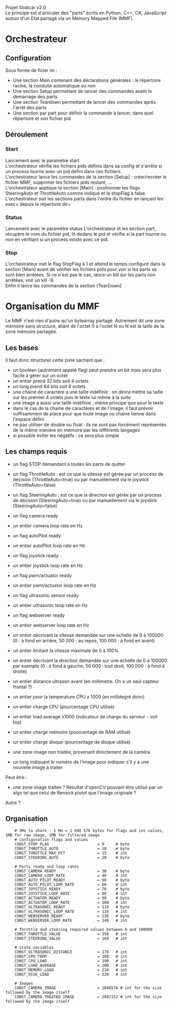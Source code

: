 Projet Soatcar v2.0  
Le principe est d'articuler des "parts" écrits en Python, C++, C#, JavaScript autour d'un Etat partagé via un Memory Mapped File (MMF).  


# Orchestrateur
## Configuration
Sous forme de ficier ini :  
- Une section Main contenant des déclarations générales : le répertoire racine, la conduite automatique ou non  
- Une section Setup permettant de lancer des commandes avant le démarrage des parts  
- Une section Teardown permettant de lancer des commandes après l'arrêt des parts  
- Une section par part pour définir la commande à lancer, dans quel répertoire et son fichier pid  

## Déroulement
### Start
Lancement avec le paramètre start  
L'orchestrateur vérifie les fichiers pids définis dans sa config et s'arrête si un process tourne avec un pid défini dans ces fichiers.  
L'orchestrateur lance les commandes de la section [Setup] : créer/recréer le fichier MMF, supprimer les fichiers pids restant, ...   
L'orchestrateur applique la section [Main] : positionner les flags SteeringAuto et ThrottleAuto comme indiqué et le stopFlag à false.  
L'orchestrateur suit les sections parts dans l'ordre du fichier en lançant les exec= depuis le répertoire dir=

### Status
Lancement avec le paramètre status
L'orchestrateur lit les section part, récupère le nom du fichier pid, lit dedans le pid et vérifie si la part tourne ou non en vérifiant si un process existe avec ce pid.  

### Stop
L'orchestrateur met le flag StopFlag à 1 et attend le temps configuré dans la section [Main] avant de vérifier les fichiers pids pour voir si les parts se sont bien arrêtées. Si ce n'est pas le cas, lance un kill sur les parts non arrêtées, voir un kill -9.  
Enfin il lance les commandes de la section [TearDown]



# Organisation du MMF
Le MMF n'est rien d'autre qu'un bytearray partagé. Autrement dit une zone mémoire sans structure, allant de l'octet 0 à l'octet N ou N est la taille de la zone mémoire partagée.  

## Les bases
Il faut donc structurer cette zone sachant que :  
- un booléen (autrement appelé flag) peut prendre un bit mais sera plus facile à gérer sur un octet  
- un entier prend 32 bits soit 4 octets  
- un long prend 64 bits soit 8 octets  
- une chaine de caractère a une taille indéfinie : on devra mettre sa taille sur les premier 4 octets puis le texte lui même à la suite  
- une image a aussi une taille indéfinie : même principe que pour le texte  
- dans le cas de la chaine de caractères et de l'image, il faut prévoir suffisamment de place pour que toute image ou chaine tienne dans l'espace défini  
- ne pas utiliser de double ou float : ils ne sont pas forcément représentés de la même manière en mémoire par les différents langages 
- si possible éviter les négatifs : ce sera plus simple   
  
## Les champs requis
- un flag STOP demandant à toutes les parts de quitter  
- un flag ThrottleAuto : est ce que la vitesse est gérée par un process de décision (ThrottleAuto=true) ou par manuellement via le joystick (ThrottleAuto=false)  
- un flag SteeringAuto  : est ce que la direction est gérée par un process de décision (SteeringAuto=true) ou par manuellement via le joystick (SteeringAuto=false)  

- un flag camera ready  
- un entier camera loop rate en Hz  
- un flag autoPilot ready  
- un entier autoPilot loop rate en Hz  
- un flag joystick ready  
- un entier joystick loop rate en Hz  
- un flag pwm/actuator ready  
- un entier pwm/actuator loop rate en Hz  
- un flag ultrasonic sensor ready  
- un entier ultrasonic loop rate en Hz  
- un flag webserver ready  
- un entier webserver loop rate en Hz  

- un entier décrivant la vitesse demandée sur une echelle de 0 à 100000 (0 : à fond en arrière, 50 000 : au repos, 100 000 : à fond en avant)  
- un entier limitant la vitesse maximale de 0 à 100%  
- un entier décrivant la direction demandée sur une echelle de 0 à 100000 par exemple (0 : à fond à gauche, 50 000 : tout droit, 100 000 : à fond à droite)  
- un entier distance ultrason avant (en millimetre. On a un seul capteur frontal ?)
- un entier pour la temperature CPU x 1000 (en millidegré donc)  
- un entier charge CPU (pourcentage CPU utilisé)  
- un entier load average x1000 (indicateur de charge du serveur - voir top)  
- un entier charge mémoire (pourcentage de RAM utilisé)  
- un entier charge disque (pourcentage de disque utilisé)  

- une zone image non traitée, provenant directement de la caméra   
- un long indiquant le numéro de l'image pour indiquer s'il y a une nouvelle image à traiter  

Peut être :  
- une zone image traitée ? Résultat d'openCV pouvant être utilisé par un algo tel que celui de Renaick plutot que l'image originale ?  
  
Autre ?  

## Organisation
```
    # 3Mo to share : 1 Mo = 1 048 576 bytes for flags and int values, 1MB for raw image, 1MB for filtered image
    # Configuration flags and values
    CONST_STOP_FLAG						= 0		# byte
    CONST_THROTTLE_AUTO					= 10	# byte
    CONST_THROTTLE_MAX_PCT				= 15	# int
    CONST_STEERING_AUTO					= 20	# byte
    
    # Parts ready and loop rates
    CONST_CAMERA_READY					= 30	# byte
    CONST_CAMERA_LOOP_RATE				= 40	# int
    CONST_AUTO_PILOT_READY				= 50	# byte
    CONST_AUTO_PILOT_LOOP_RATE			= 60	# int
    CONST_JOYSTICK_READY				= 70	# byte
    CONST_JOYSTICK_LOOP_RATE			= 80	# int
    CONST_ACTUATOR_READY				= 90	# byte
    CONST_ACTUATOR_LOOP_RATE			= 100	# int
    CONST_ULTRASONIC_READY				= 110	# byte
    CONST_ULTRASONIC_LOOP_RATE			= 120	# int
    CONST_WEBSERVER_READY				= 130	# byte
    CONST_WEBSERVER_LOOP_RATE			= 140	# int

    # Throttle and steering required values between 0 and 100000
    CONST_THROTTLE_VALUE				= 150	# int
    CONST_STEERING_VALUE				= 160	# int
	
    # state variables
    CONST_ULTRASONIC_DISTANCE			= 170	# int
    CONST_CPU_TEMP						= 180	# int
    CONST_CPU_LOAD						= 190	# int
    CONST_LOAD_AVERAGE					= 200	# int
    CONST_MEMORY_LOAD					= 210	# int
    CONST_DISK_LOAD						= 220	# int

    # Images
    CONST_CAMERA_IMAGE					= 1048576 # int for the size followed by the image itself
    CONST_CAMERA_TREATED_IMAGE			= 2097152 # int for the size followed by the image itself
```

